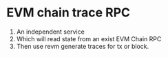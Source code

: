 # EVM chain trace RPC

1. An independent service
2. Which will read state from an exist EVM Chain RPC
3. Then use revm generate traces for tx or block.